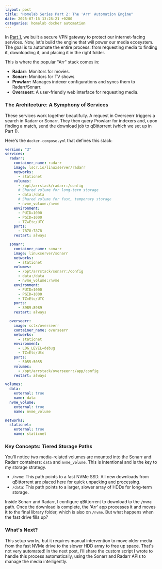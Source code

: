 ```yaml
---
layout: post
title: "Homelab Series Part 2: The 'Arr' Automation Engine"
date: 2025-07-16 13:28:21 +0200
categories: homelab docker automation
---
```


In [Part 1](/posts/homelab-vpn-gateway), we built a secure VPN gateway
to protect our internet-facing services. Now, let's build the engine that will
power our media ecosystem. The goal is to automate the entire process: from
requesting media to finding it, downloading it, and placing it in the right
folder.

This is where the popular "Arr" stack comes in:

*   **Radarr:** Monitors for movies.
*   **Sonarr:** Monitors for TV shows.
*   **Prowlarr:** Manages indexer configurations and syncs them to Radarr/Sonarr.
*   **Overseerr:** A user-friendly web interface for requesting media.

### The Architecture: A Symphony of Services

These services work together beautifully. A request in Overseerr triggers a
search in Radarr or Sonarr. They then query Prowlarr for indexers and, upon
finding a match, send the download job to qBittorrent (which we set up in Part
1).

Here's the `docker-compose.yml` that defines this stack:

```yaml
version: "3"
services:
  radarr:
    container_name: radarr
    image: lscr.io/linuxserver/radarr
    networks:
      - staticnet
    volumes:
      - /opt/arrstack/radarr:/config
      # Shared volume for long-term storage
      - data:/data
      # Shared volume for fast, temporary storage
      - nvme_volume:/nvme
    environment:
      - PUID=1000
      - PGID=1000
      - TZ=Etc/UTC
    ports:
      - 7878:7878
    restart: always

  sonarr:
    container_name: sonarr
    image: linuxserver/sonarr
    networks:
      - staticnet
    volumes:
      - /opt/arrstack/sonarr:/config
      - data:/data
      - nvme_volume:/nvme
    environment:
      - PUID=1000
      - PGID=1000
      - TZ=Etc/UTC
    ports:
      - 8989:8989
    restart: always

  overseerr:
    image: sctx/overseerr
    container_name: overseerr
    networks:
      - staticnet
    environment:
      - LOG_LEVEL=debug
      - TZ=Etc/Utc
    ports:
      - 5055:5055
    volumes:
      - /opt/arrstack/overseerr:/app/config
    restart: always

volumes:
  data:
    external: true
    name: data
  nvme_volume:
    external: true
    name: nvme_volume

networks:
  staticnet:
    external: true
    name: staticnet
```

### Key Concepts: Tiered Storage Paths

You'll notice two media-related volumes are mounted into the Sonarr and Radarr
containers: `data` and `nvme_volume`. This is intentional and is the key to my
storage strategy.

*   `/nvme`: This path points to a fast NVMe SSD. All new downloads from
    qBittorrent are placed here for quick unpacking and processing.
*   `/data`: This path points to a larger, slower array of HDDs for long-term
    storage.

Inside Sonarr and Radarr, I configure qBittorrent to download to the `/nvme`
path. Once the download is complete, the 'Arr' app processes it and moves it to
the final library folder, which is also on `/nvme`. But what happens when the
fast drive fills up?

### What's Next?

This setup works, but it requires manual intervention to move older media from
the fast NVMe drive to the slower HDD array to free up space. That's not very
automated! In the next post, I'll share the custom script I wrote to handle this
process automatically, using the Sonarr and Radarr APIs to manage the media
intelligently.
